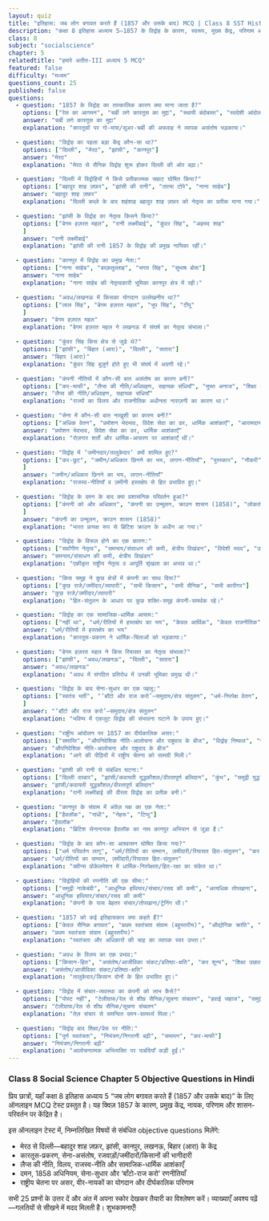 ```yaml
---
layout: quiz
title: "इतिहास: जब लोग बगावत करते हैं (1857 और उसके बाद) MCQ | Class 8 SST History Ch 5"
description: "कक्षा 8 इतिहास अध्याय 5—1857 के विद्रोह के कारण, स्वरूप, मुख्य केंद्र, परिणाम और शासन-परिवर्तन—पर 25 MCQ।"
class: 8
subject: "socialscience"
chapter: 5
relatedtitle: "हमारे अतीत-III अध्याय 5 MCQ"
featured: false
difficulty: "मध्यम"
questions_count: 25
published: false 
questions:
  - question: "1857 के विद्रोह का तात्कालिक कारण क्या माना जाता है?"
    options: ["रेल का आगमन", "चर्बी लगे कारतूस का मुद्दा", "स्थायी बंदोबस्त", "स्वदेशी आंदोलन"]
    answer: "चर्बी लगे कारतूस का मुद्दा"
    explanation: "कारतूसों पर गो-मांस/सूअर-चर्बी की अफवाह ने व्यापक असंतोष भड़काया।"

  - question: "विद्रोह का पहला बड़ा केंद्र कौन-सा था?"
    options: ["दिल्ली", "मेरठ", "झांसी", "कानपुर"]
    answer: "मेरठ"
    explanation: "मेरठ से सैनिक विद्रोह शुरू होकर दिल्ली की ओर बढ़ा।"

  - question: "दिल्ली में विद्रोहियों ने किसे प्रतीकात्मक सम्राट घोषित किया?"
    options: ["बहादुर शाह ज़फ़र", "झांसी की रानी", "तात्या टोपे", "नाना साहेब"]
    answer: "बहादुर शाह ज़फ़र"
    explanation: "दिल्ली कब्ज़े के बाद शहंशाह बहादुर शाह ज़फ़र को नेतृत्व का प्रतीक माना गया।"

  - question: "झांसी के विद्रोह का नेतृत्व किसने किया?"
    options: ["बेगम हज़रत महल", "रानी लक्ष्मीबाई", "कुंवर सिंह", "अहमद शाह"
    ]
    answer: "रानी लक्ष्मीबाई"
    explanation: "झांसी की रानी 1857 के विद्रोह की प्रमुख नायिका रहीं।"

  - question: "कानपुर में विद्रोह का प्रमुख नेता:"
    options: ["नाना साहेब", "बरक़तुल्लाह", "भगत सिंह", "सुभाष बोस"]
    answer: "नाना साहेब"
    explanation: "नाना साहेब की नेतृत्वकारी भूमिका कानपुर क्षेत्र में रही।"

  - question: "अवध/लखनऊ में किसका योगदान उल्लेखनीय था?"
    options: ["लाल सिंह", "बेगम हज़रत महल", "भूप सिंह", "टीपू"
    ]
    answer: "बेगम हज़रत महल"
    explanation: "बेगम हज़रत महल ने लखनऊ में संघर्ष का नेतृत्व संभाला।"

  - question: "कुंवर सिंह किस क्षेत्र से जुड़े थे?"
    options: ["झांसी", "बिहार (आरा)", "दिल्ली", "सतारा"]
    answer: "बिहार (आरा)"
    explanation: "कुंवर सिंह बुज़ुर्ग होते हुए भी संघर्ष में अग्रणी रहे।"

  - question: "कंपनी नीतियों में कौन-सी बात असंतोष का कारण बनी?"
    options: ["कर-माफी", "लैप्स की नीति/अधिग्रहण, सहायक संधियाँ", "मुफ्त अनाज", "शिक्षा अनिवार्य"]
    answer: "लैप्स की नीति/अधिग्रहण, सहायक संधियाँ"
    explanation: "राज्यों का विलय और राजनीतिक अधीनता नाराज़गी का कारण था।"

  - question: "सेना में कौन-सी बात नाखुशी का कारण बनी?"
    options: ["अधिक वेतन", "प्रमोशन भेदभाव, विदेश सेवा का डर, धार्मिक आशंकाएँ", "आरामदायक सेवा", "कम ड्यूटी"]
    answer: "प्रमोशन भेदभाव, विदेश सेवा का डर, धार्मिक आशंकाएँ"
    explanation: "रोज़गार शर्तों और धार्मिक-आचरण पर आशंकाएँ थीं।"

  - question: "विद्रोह में ‘जमीनदार/तालुकेदार’ क्यों शामिल हुए?"
    options: ["कर-छूट", "जमीन/अधिकार छिनने का भय, लगान-नीतियाँ", "पुरस्कार", "नौकरी"
    ]
    answer: "जमीन/अधिकार छिनने का भय, लगान-नीतियाँ"
    explanation: "राजस्व-नीतियाँ व ज़मीनी हस्तक्षेप से हित प्रभावित हुए।"

  - question: "विद्रोह के दमन के बाद क्या प्रशासनिक परिवर्तन हुआ?"
    options: ["कंपनी को और अधिकार", "कंपनी का उन्मूलन, क्राउन शासन (1858)", "लोकतंत्र", "संघीयता"
    ]
    answer: "कंपनी का उन्मूलन, क्राउन शासन (1858)"
    explanation: "भारत प्रत्यक्ष रूप से ब्रिटिश क्राउन के अधीन आ गया।"

  - question: "विद्रोह के विफल होने का एक कारण:"
    options: ["सर्वांगीण नेतृत्व", "समन्वय/संसाधन की कमी, क्षेत्रीय विखंडन", "विदेशी मदद", "उद्योग समर्थन"]
    answer: "समन्वय/संसाधन की कमी, क्षेत्रीय विखंडन"
    explanation: "एकीकृत राष्ट्रीय नेतृत्व व आपूर्ति शृंखला का अभाव था।"

  - question: "किस समूह ने कुछ क्षेत्रों में कंपनी का साथ दिया?"
    options: ["कुछ राजे/जमींदार/व्यापारी", "सभी किसान", "सभी सैनिक", "सभी कारीगर"]
    answer: "कुछ राजे/जमींदार/व्यापारी"
    explanation: "हित-संतुलन के आधार पर कुछ शक्ति-समूह कंपनी-समर्थक रहे।"

  - question: "विद्रोह का एक सामाजिक-धार्मिक आयाम:"
    options: ["नहीं था", "धर्म/रीतियों में हस्तक्षेप का भय", "केवल आर्थिक", "केवल राजनीतिक"]
    answer: "धर्म/रीतियों में हस्तक्षेप का भय"
    explanation: "कारतूस-प्रकरण ने धार्मिक-चिंताओं को भड़काया।"

  - question: "बेगम हज़रत महल ने किस रियासत का नेतृत्व संभाला?"
    options: ["झांसी", "अवध/लखनऊ", "दिल्ली", "सतारा"]
    answer: "अवध/लखनऊ"
    explanation: "अवध में संगठित प्रतिरोध में उनकी भूमिका प्रमुख थी।"

  - question: "विद्रोह के बाद सेना-सुधार का एक पहलू:"
    options: ["स्वतंत्र भर्ती", "‘बाँटो और राज करो’—समुदाय/क्षेत्र संतुलन", "धर्म-निरपेक्ष वेतन", "शून्य अनुशासन"
    ]
    answer: "‘बाँटो और राज करो’—समुदाय/क्षेत्र संतुलन"
    explanation: "भविष्य में एकजुट विद्रोह की संभावना घटाने के उपाय हुए।"

  - question: "राष्ट्रीय आंदोलन पर 1857 का दीर्घकालिक असर:"
    options: ["समाप्ति", "औपनिवेशिक नीति-आलोचना और राष्ट्रवाद के बीज", "विद्रोह निष्फल", "राजनीति शून्य"]
    answer: "औपनिवेशिक नीति-आलोचना और राष्ट्रवाद के बीज"
    explanation: "आगे की पीढ़ियों में राष्ट्रीय चेतना को सामग्री मिली।"

  - question: "झांसी की रानी से संबंधित घटना:"
    options: ["दिल्ली दरबार", "झांसी/कवायती युद्धकौशल/वीरतापूर्ण बलिदान", "कुंभ", "समुद्री युद्ध"]
    answer: "झांसी/कवायती युद्धकौशल/वीरतापूर्ण बलिदान"
    explanation: "रानी लक्ष्मीबाई की वीरता विद्रोह का प्रतीक बनी।"

  - question: "कानपुर के संग्राम में अंग्रेज़ पक्ष का एक नेता:"
    options: ["हैवलॉक", "गांधी", "नेहरू", "टिप्पू"]
    answer: "हैवलॉक"
    explanation: "ब्रिटिश सेनानायक हैवलॉक का नाम कानपुर अभियान से जुड़ा है।"

  - question: "विद्रोह के बाद कौन-सा आश्वासन घोषित किया गया?"
    options: ["धर्म परिवर्तन लागू", "धर्म/रीतियों का सम्मान, ज़मींदारी/रियासत हित-संतुलन", "कर दोगुना", "सेना समाप्त"]
    answer: "धर्म/रीतियों का सम्मान, ज़मींदारी/रियासत हित-संतुलन"
    explanation: "क्वीन्स प्रोकेलमेशन में धार्मिक-निरपेक्षता/हित-रक्षा का संकेत था।"

  - question: "विद्रोहियों की रणनीति की एक सीमा:"
    options: ["समुद्री नाकेबंदी", "आधुनिक हथियार/संचार/रसद की कमी", "अत्यधिक तोपखाना", "वायुसेना"]
    answer: "आधुनिक हथियार/संचार/रसद की कमी"
    explanation: "कंपनी के पास बेहतर संचार/तोपखाना/ट्रेनिंग थी।"

  - question: "1857 को कई इतिहासकार क्या कहते हैं?"
    options: ["केवल सैनिक बगावत", "प्रथम स्वतंत्रता संग्राम (बहुस्‍तरीय)", "औद्योगिक क्रांति", "सुधार आंदोलन"]
    answer: "प्रथम स्वतंत्रता संग्राम (बहुस्‍तरीय)"
    explanation: "स्वतंत्रता और अधिकारों की चाह का व्यापक स्वर उभरा।"

  - question: "अवध के विलय का एक प्रभाव:"
    options: ["किसान-हित", "असंतोष/आजीविका संकट/प्रतिष्ठा-क्षति", "कर शून्य", "शिक्षा उछाल"]
    answer: "असंतोष/आजीविका संकट/प्रतिष्ठा-क्षति"
    explanation: "तालुकेदार/किसान दोनों के हित प्रभावित हुए।"

  - question: "विद्रोह में संचार-व्यवस्था का कंपनी को लाभ कैसे?"
    options: ["पोस्ट नहीं", "टेलीग्राफ/रेल से शीघ्र सैनिक/सूचना संचलन", "हवाई जहाज", "समुद्री बेड़ा"]
    answer: "टेलीग्राफ/रेल से शीघ्र सैनिक/सूचना संचलन"
    explanation: "तेज़ संचार से समन्वित दमन-सामर्थ्य मिला।"

  - question: "विद्रोह बाद शिक्षा/प्रेस पर नीति:"
    options: ["पूर्ण स्वतंत्रता", "नियंत्रण/निगरानी बढ़ी", "समापन", "कर-माफी"]
    answer: "नियंत्रण/निगरानी बढ़ी"
    explanation: "आलोचनात्मक अभिव्यक्ति पर पाबंदियाँ कड़ी हुईं।"
---
```


### Class 8 Social Science Chapter 5 Objective Questions in Hindi

प्रिय छात्रों, यहाँ कक्षा 8 इतिहास अध्याय 5 “जब लोग बगावत करते हैं (1857 और उसके बाद)” के लिए ऑनलाइन MCQ टेस्ट प्रस्तुत है। यह क्विज़ 1857 के कारण, प्रमुख केंद्र, नायक, परिणाम और शासन-परिवर्तन पर केंद्रित है।

इस ऑनलाइन टेस्ट में, निम्नलिखित विषयों से संबंधित objective questions मिलेंगे:
- मेरठ से दिल्ली—बहादुर शाह ज़फ़र, झांसी, कानपुर, लखनऊ, बिहार (आरा) के केंद्र
- कारतूस-प्रकरण, सेना-असंतोष, रजवाड़ों/जमींदारों/किसानों की भागीदारी
- लैप्स की नीति, विलय, राजस्व-नीति और सामाजिक-धार्मिक आशंकाएँ
- दमन, 1858 अधिनियम, सेना-सुधार और ‘बाँटो-राज करो’ रणनीतियाँ
- राष्ट्रीय चेतना पर असर, वीर-नायकों का योगदान और दीर्घकालिक परिणाम

सभी 25 प्रश्नों के उत्तर दें और अंत में अपना स्कोर देखकर तैयारी का विश्लेषण करें। व्याख्याएँ अवश्य पढ़ें—गलतियों से सीखने में मदद मिलती है। शुभकामनाएँ!
